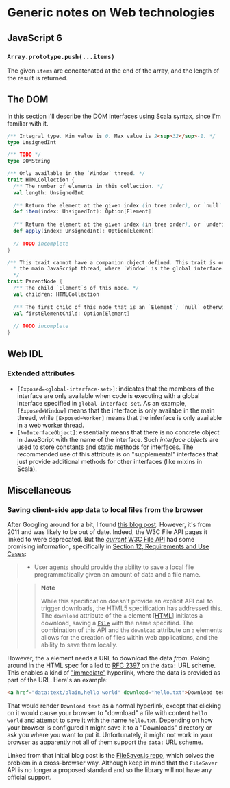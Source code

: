 
# Generic notes on Web technologies

## JavaScript 6

### `Array.prototype.push(...items)`

The given `items` are concatenated at the end of the array, and the length of the result is returned.

## The DOM

In this section I'll describe the DOM interfaces using Scala syntax, since I'm familiar with it.

```scala
/** Integral type. Min value is 0. Max value is 2<sup>32</sup>-1. */
type UnsignedInt

/** TODO */
type DOMString
```

```scala
/** Only available in the `Window` thread. */
trait HTMLCollection {
  /** The number of elements in this collection. */
  val length: UnsignedInt
  
  /** Return the element at the given index (in tree order), or `null` if no such element exists. */
  def item(index: UnsignedInt): Option[Element]
  
  /** Return the element at the given index (in tree order), or `undefined` if no such element exists. */
  def apply(index: UnsignedInt): Option[Element]
  
  // TODO incomplete
}
```

```scala
/** This trait cannot have a companion object defined. This trait is only mixed-in to objects in
  * the main JavaScript thread, where `Window` is the global interface.
  */
trait ParentNode {
  /** The child `Element`s of this node. */
  val children: HTMLCollection
  
  /** The first child of this node that is an `Element`; `null` otherwise. */
  val firstElementChild: Option[Element]
  
  // TODO incomplete
}
```

## Web IDL

### Extended attributes

- `[Exposed=<global-interface-set>]`: indicates that the members of the interface are only available when
code is executing with a global interface specified in `global-interface-set`. As an example,
`[Exposed=Window]` means that the interface is only availabe in the main thread, while `[Exposed=Worker]`
means that the inferface is only available in a web worker thread.
- `[NoInterfaceObject]`: essentially means that there is no concrete object in JavaScript with the name
of the interface. Such _interface objects_ are used to store constants and static methods for interfaces.
The recommended use of this attribute is on "supplemental" interfaces that just provide additional methods
for other interfaces (like mixins in Scala).

## Miscellaneous

### Saving client-side app data to local files from the browser

After Googling around for a bit, I found
[this blog post](http://eligrey.com/blog/post/saving-generated-files-on-the-client-side/). However, it's from
2011 and was likely to be out of date. Indeed, the W3C File API pages it linked to were deprecated. But the
[_current_ W3C File API](http://www.w3.org/TR/FileAPI/) had some promising information, specifically in
[Section 12, Requirements and Use Cases](http://www.w3.org/TR/FileAPI/#requirements):

> - User agents should provide the ability to save a local file programmatically given an amount of data
and a file name.

>> **Note**
>>
>> While this specification doesn't provide an explicit API call to trigger downloads, the HTML5
specification has addressed this. The `download` attribute of the `a` element
[[HTML](http://www.w3.org/TR/FileAPI/#HTML)] initiates a download, saving
a [`File`](http://www.w3.org/TR/FileAPI/#dfn-file) with the name specified. The combination of this API and the
`download` attribute on `a` elements allows for the creation of files within web applications, and the ability
to save them locally.

However, the `a` element needs a URL to download the data _from_. Poking around in the HTML spec for `a` led to
[RFC 2397](http://tools.ietf.org/html/rfc2397) on the `data:` URL scheme. This enables a kind of
["immediate"](http://programmedlessons.org/AssemblyTutorial/Chapter-11/ass11_2.html) hyperlink, where
the data is provided as part of the URL. Here's an example:

```html
<a href="data:text/plain,hello world" download="hello.txt">Download text</a>
```

That would render `Download text` as a normal hyperlink, except that clicking on it would cause your browser to
"download" a file with content `hello world` and attempt to save it with the name `hello.txt`. Depending on how
your browser is configured it might save it to a "Downloads" directory or ask you where you want to put it.
Unfortunately, it might not work in your browser as apparently not all of them support the `data:` URL scheme.

Linked from that initial blog post is the [FileSaver.js repo](https://github.com/eligrey/FileSaver.js), which
solves the problem in a cross-browser way. Although keep in mind that the `FileSaver` API is no longer a proposed
standard and so the library will not have any official support.

